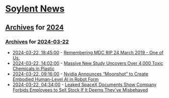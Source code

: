# [Soylent News](../../../README.md)

## [Archives](../../index.md) for [2024](../index.md)

### [Archives](../../index.md) for [2024-03-22](index.md)

* [2024-03-22, 18:45:00](https://soylentnews.org/article.pl?sid=24/03/21/1948238&from=rss) - [Remembering MDC RIP 24 March 2019 - One of Us.](https://soylentnews.org/article.pl?sid=24/03/21/1948238&from=rss)
* [2024-03-22, 14:02:00](https://soylentnews.org/article.pl?sid=24/03/21/124218&from=rss) - [Massive New Study Uncovers Over 4,000 Toxic Chemicals in Plastic](https://soylentnews.org/article.pl?sid=24/03/21/124218&from=rss)
* [2024-03-22, 09:16:00](https://soylentnews.org/article.pl?sid=24/03/21/1158238&from=rss) - [Nvidia Announces “Moonshot” to Create Embodied Human-Level AI in Robot Form](https://soylentnews.org/article.pl?sid=24/03/21/1158238&from=rss)
* [2024-03-22, 04:34:00](https://soylentnews.org/article.pl?sid=24/03/21/0124222&from=rss) - [Leaked SpaceX Documents Show Company Forbids Employees to Sell Stock If It Deems They've Misbehaved](https://soylentnews.org/article.pl?sid=24/03/21/0124222&from=rss)

